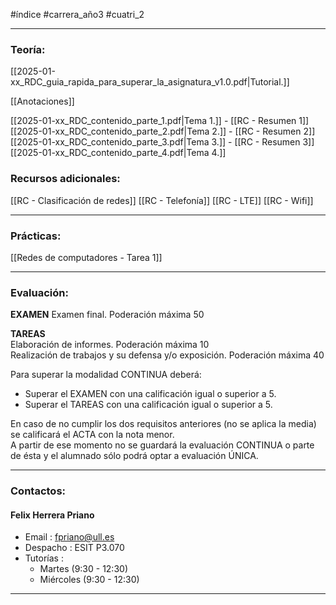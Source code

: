#índice #carrera_año3 #cuatri_2
___
### Teoría:
[[2025-01-xx_RDC_guia_rapida_para_superar_la_asignatura_v1.0.pdf|Tutorial.]]

[[Anotaciones]]

[[2025-01-xx_RDC_contenido_parte_1.pdf|Tema 1.]] - [[RC - Resumen 1]]
[[2025-01-xx_RDC_contenido_parte_2.pdf|Tema 2.]] - [[RC - Resumen 2]]
[[2025-01-xx_RDC_contenido_parte_3.pdf|Tema 3.]] - [[RC - Resumen 3]]
[[2025-01-xx_RDC_contenido_parte_4.pdf|Tema 4.]]

### Recursos adicionales:
[[RC - Clasificación de redes]]
[[RC - Telefonía]]
[[RC - LTE]]
[[RC - Wifi]]

___
### Prácticas:
[[Redes de computadores - Tarea 1]]
___
### Evaluación:
**EXAMEN** 
Examen final. Poderación máxima 50  
  
**TAREAS**  
Elaboración de informes. Poderación máxima 10  
Realización de trabajos y su defensa y/o exposición. Poderación máxima 40  
  
Para superar la modalidad CONTINUA deberá:

- Superar el EXAMEN con una calificación igual o superior a 5.
- Superar el TAREAS con una calificación igual o superior a 5.

  
En caso de no cumplir los dos requisitos anteriores (no se aplica la media) se calificará el ACTA con la nota menor.  
A partir de ese momento no se guardará la evaluación CONTINUA o parte de ésta y el alumnado sólo podrá optar a evaluación ÚNICA.
___
### Contactos:
#### Felix Herrera Priano
+ Email : fpriano@ull.es
+ Despacho : ESIT P3.070
+ Tutorías :
	+ Martes (9:30 - 12:30)
	+ Miércoles (9:30 - 12:30)
___